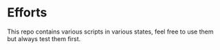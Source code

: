 # Efforts
This repo contains various scripts in various states, feel free to use them but always test them first. 
